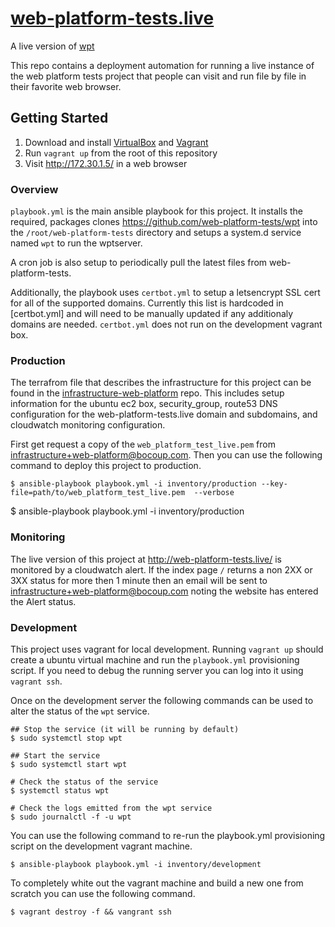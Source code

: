 # [web-platform-tests.live](http://web-platform-tests.live)

A live version of [wpt](https://github.com/web-platform-tests/wpt)

This repo contains a deployment automation for running a live instance of the
web platform tests project that people can visit and run file by file in their
favorite web browser.

## Getting Started

1. Download and install [VirtualBox](https://www.virtualbox.org/) and
   [Vagrant](https://www.vagrantup.com/)
2. Run `vagrant up` from the root of this repository
3. Visit http://172.30.1.5/ in a web browser


### Overview

`playbook.yml` is the main ansible playbook for this project. It
installs the required, packages clones
https://github.com/web-platform-tests/wpt into the
`/root/web-platform-tests` directory and setups a system.d service
named `wpt` to run the wptserver.

A cron job is also setup to periodically pull the latest files from
web-platform-tests.

Additionally, the playbook uses `certbot.yml` to setup a letsencrypt
SSL cert for all of the supported domains. Currently this list is
hardcoded in [certbot.yml] and will need to be manually updated if any
additionaly domains are needed. `certbot.yml` does not run on the
development vagrant box.


### Production

The terrafrom file that describes the infrastructure for this project
can be found in the
[infrastructure-web-platform](https://github.com/bocoup/infrastructure-web-platform/tree/master/terraform/projects/web-platform-tests-live)
repo. This includes setup information for the ubuntu ec2 box,
security_group, route53 DNS configuration for the
web-platform-tests.live domain and subdomains, and cloudwatch
monitoring configuration.

First get request a copy of the `web_platform_test_live.pem` from
infrastructure+web-platform@bocoup.com. Then you can use the following
command to deploy this project to production.


```
$ ansible-playbook playbook.yml -i inventory/production --key-file=path/to/web_platform_test_live.pem  --verbose
```

$ ansible-playbook playbook.yml -i inventory/production


### Monitoring

The live version of this project at http://web-platform-tests.live/ is
monitored by a cloudwatch alert. If the index page `/` returns a non
2XX or 3XX status for more then 1 minute then an email will be sent to
infrastructure+web-platform@bocoup.com noting the website has entered
the Alert status.


### Development

This project uses vagrant for local development. Running `vagrant up`
should create a ubuntu virtual machine and run the `playbook.yml`
provisioning script. If you need to debug the running server you can
log into it using `vagrant ssh`.

Once on the development server the following commands can be used to
alter the status of the `wpt` service.

```
## Stop the service (it will be running by default)
$ sudo systemctl stop wpt

## Start the service
$ sudo systemctl start wpt

# Check the status of the service
$ systemctl status wpt

# Check the logs emitted from the wpt service
$ sudo journalctl -f -u wpt
```

You can use the following command to re-run the playbook.yml
provisioning script on the development vagrant machine.

```
$ ansible-playbook playbook.yml -i inventory/development

```

To completely white out the vagrant machine and build a new one from
scratch you can use the following command.

```
$ vagrant destroy -f && vangrant ssh
```



